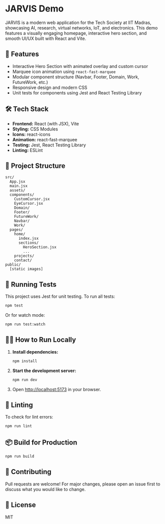 # JARVIS Demo

JARVIS is a modern web application for the Tech Society at IIT Madras, showcasing AI, research, virtual networks, IoT, and electronics. This demo features a visually engaging homepage, interactive hero section, and smooth UI/UX built with React and Vite.

## 🚀 Features

- Interactive Hero Section with animated overlay and custom cursor
- Marquee icon animation using `react-fast-marquee`
- Modular component structure (Navbar, Footer, Domain, Work, FutureWork, etc.)
- Responsive design and modern CSS
- Unit tests for components using Jest and React Testing Library

## 🛠️ Tech Stack

- **Frontend:** React (with JSX), Vite
- **Styling:** CSS Modules
- **Icons:** react-icons
- **Animation:** react-fast-marquee
- **Testing:** Jest, React Testing Library
- **Linting:** ESLint

## 📁 Project Structure

```
src/
  App.jsx
  main.jsx
  assets/
  components/
    CustomCursor.jsx
    EyeCursor.jsx
    Domain/
    Footer/
    FutureWork/
    Navbar/
    Work/
  pages/
    home/
      index.jsx
      sections/
        HeroSection.jsx
        ...
    projects/
    contact/
public/
  [static images]
```

## 🧪 Running Tests

This project uses Jest for unit testing. To run all tests:

```bash
npm test
```

Or for watch mode:

```bash
npm run test:watch
```

## 🏃‍♂️ How to Run Locally

1. **Install dependencies:**
   ```bash
   npm install
   ```
2. **Start the development server:**
   ```bash
   npm run dev
   ```
3. Open [http://localhost:5173](http://localhost:5173) in your browser.

## 🧹 Linting

To check for lint errors:

```bash
npm run lint
```

## 📦 Build for Production

```bash
npm run build
```

## 🤝 Contributing

Pull requests are welcome! For major changes, please open an issue first to discuss what you would like to change.

## 📄 License

MIT